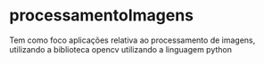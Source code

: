 # processamentoImagens
Tem como foco aplicações relativa ao processamento de imagens, utilizando a biblioteca opencv utilizando a linguagem python
